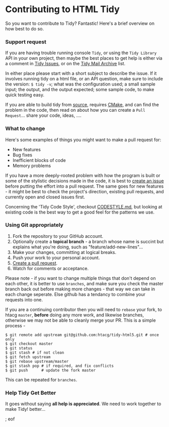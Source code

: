 # Contributing to HTML Tidy

So you want to contribute to Tidy? Fantastic! Here's a brief overview on how best to do so.

### Support request

If you are having trouble running console `Tidy`, or using the `Tidy Library` API in your own project, then maybe the best places to get help is either via a comment in [Tidy Issues](https://github.com/htacg/tidy-html5/issues), or on the [Tidy Mail Archive](https://lists.w3.org/Archives/Public/html-tidy/) list.

In either place please start with a short subject to describe the issue. If it involves running tidy on a html file, or an API question, make sure to include the version: `$ tidy -v`; what was the configuration used; a small sample input; the output, and the output expected; some sample code, to make quick testing easy.

If you are able to build tidy from [source](https://github.com/htacg/tidy-html5), requires [CMake](https://cmake.org/download/), and can find the problem in the code, then read on about how you can create a `Pull Request`... share your code, ideas, ....

### What to change

Here's some examples of things you might want to make a pull request for:

 - New features
 - Bug fixes
 - Inefficient blocks of code
 - Memory problems

If you have a more deeply-rooted problem with how the program is built or some of the stylistic decisions made in the code, it is best to [create an issue](https://github.com/htacg/tidy-html5/issues/new) before putting the effort into a pull request. The same goes for new features - it might be best to check the project's direction, existing pull requests, and currently open and closed issues first.

Concerning the 'Tidy Code Style', checkout [CODESTYLE.md](CODESTYLE.md), but looking at existing code is the best way to get a good feel for the patterns we use.

### Using Git appropriately

 1. Fork the repository to your GitHub account.
 2. Optionally create a **topical branch** - a branch whose name is succint but explains what
you're doing, such as "feature/add-new-lines"...
 3. Make your changes, committing at logical breaks.
 4. Push your work to your personal account.
 5. [Create a pull request](https://help.github.com/articles/using-pull-requests).
 6. Watch for comments or acceptance.

Please note - if you want to change multiple things that don't depend on each
other, it is better to use `branches`, and make sure you check the master branch back out before making more changes - that way we can take in each change seperate. Else github has a tendancy to combine your requests into one.

If you are a continuing contributor then you will need to `rebase` your fork, to htacg `master`, **before** doing any more work, and likewise branches, otherwise we may not be able to cleanly merge your PR. This is a simple process -

```
$ git remote add upstream git@github.com:htacg/tidy-html5.git # once only
$ git checkout master
$ git status
$ git stash # if not clean
$ git fetch upstream
$ git rebase upstream/master
$ git stash pop # if required, and fix conflicts
$ git push      # update the fork master
```

This can be repeated for `branches`.

### Help Tidy Get Better

It goes without saying **all help is appreciated**. We need to work together to make Tidy! better...

; eof
